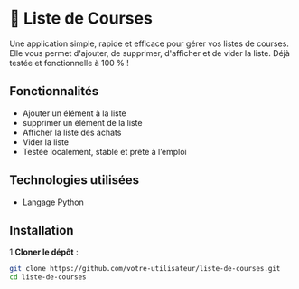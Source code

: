 # 🛒 Liste de Courses

Une application simple, rapide et efficace pour gérer vos listes de courses. Elle vous permet d'ajouter, de supprimer, d'afficher et de vider la liste. Déjà testée et fonctionnelle à 100 % !

## Fonctionnalités

- Ajouter un élément à la liste
- supprimer un élément de la liste
- Afficher la liste des achats
- Vider la liste
- Testée localement, stable et prête à l’emploi

## Technologies utilisées

- Langage Python

## Installation

1.**Cloner le dépôt** :

   ```bash
   git clone https://github.com/votre-utilisateur/liste-de-courses.git
   cd liste-de-courses